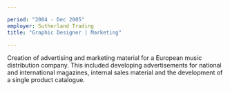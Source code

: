 ```yaml
---

period: "2004 - Dec 2005"
employer: Sutherland Trading
title: "Graphic Designer | Marketing"

---
```


Creation of advertising and marketing material for a European music distribution company. This included developing advertisements for national and international magazines, internal sales material and the development of a single product catalogue.